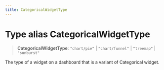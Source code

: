```yaml
---
title: CategoricalWidgetType
---
```


# Type alias CategoricalWidgetType

> **CategoricalWidgetType**: `"chart/pie"` \| `"chart/funnel"` \| `"treemap"` \| `"sunburst"`

The type of a widget on a dashboard that is a variant of Categorical widget.
